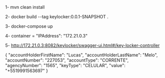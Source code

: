 1-
mvn clean install

2-
docker build --tag keylocker:0.0.1-SNAPSHOT .

3-
docker-compose up

4-
container = "IPAddress": "172.21.0.3"

5-
http://172.21.0.3:8082/keylocker/swagger-ui.html#/key-locker-controller

{
"accountHolderFirstName": "Lucas",
"accountHolderLastName": "Melo",
"accountNumber": "227053",
"accountType": "CORRENTE",
"agencyNumber": "1565",
"keyType": "CELULAR",
"value": "+5519991563697"
}